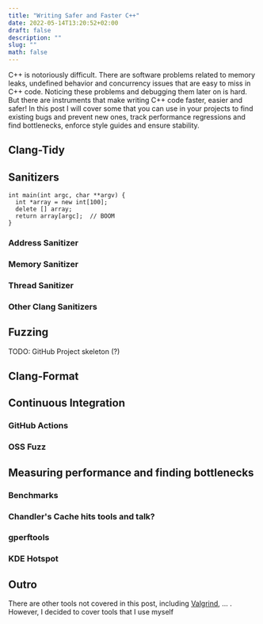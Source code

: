 ```yaml
---
title: "Writing Safer and Faster C++"
date: 2022-05-14T13:20:52+02:00
draft: false
description: ""
slug: ""
math: false
---
```


C++ is notoriously difficult. There are software problems related to memory
leaks, undefined behavior and concurrency issues that are easy to miss in C++
code. Noticing these problems and debugging them later on is hard. But there are
instruments that make writing C++ code faster, easier and safer! In this post I
will cover some that you can use in your projects to find existing bugs and
prevent new ones, track performance regressions and find bottlenecks, enforce
style guides and ensure stability.

## Clang-Tidy

## Sanitizers

```c++{hl_lines=[2, 4]}
int main(int argc, char **argv) {
  int *array = new int[100];
  delete [] array;
  return array[argc];  // BOOM
}
```

### Address Sanitizer

### Memory Sanitizer

### Thread Sanitizer

### Other Clang Sanitizers

## Fuzzing

TODO: GitHub Project skeleton (?)

## Clang-Format

## Continuous Integration

### GitHub Actions

### OSS Fuzz

## Measuring performance and finding bottlenecks

### Benchmarks

### Chandler's Cache hits tools and talk?

### gperftools

### KDE Hotspot

## Outro

There are other tools not covered in this post, including
[Valgrind](http://valgrind.org/), ... . However, I decided to cover tools
that I use myself
